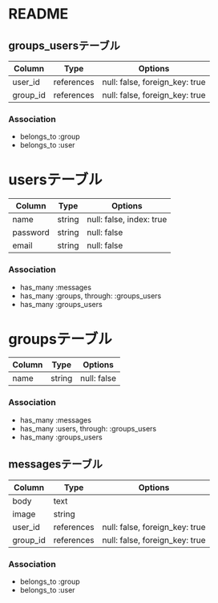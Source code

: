 # README

## groups_usersテーブル

|Column|Type|Options|
|------|----|-------|
|user_id|references|null: false, foreign_key: true|
|group_id|references|null: false, foreign_key: true|

### Association
- belongs_to :group
- belongs_to :user


# usersテーブル

|Column|Type|Options|
|------|----|-------|
|name|string|null: false, index: true|
|password|string|null: false|
|email|string|null: false|

### Association
- has_many :messages
- has_many  :groups,  through:  :groups_users
- has_many  :groups_users

# groupsテーブル

|Column|Type|Options|
|------|----|-------|
|name|string|null: false|

### Association
- has_many :messages
- has_many  :users,  through:  :groups_users
- has_many  :groups_users

## messagesテーブル
|Column|Type|Options|
|------|----|-------|
|body|text||
|image|string||
|user_id|references|null: false, foreign_key: true|
|group_id|references|null: false, foreign_key: true|

### Association
- belongs_to :group
- belongs_to :user
